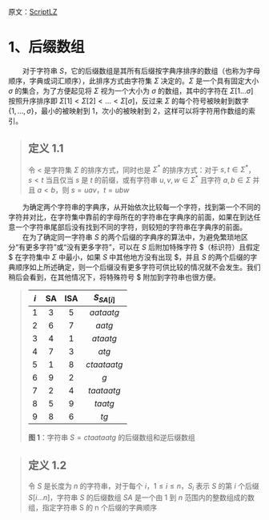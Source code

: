 原文：[ScriptLZ](https://www.uni-ulm.de/fileadmin/website_uni_ulm/iui.inst.190/Lehre/SS14/Datenkompression/ScriptLZ.pdf)

# 1、后缀数组
&emsp;&emsp;对于字符串 $`S`$，它的后缀数组是其所有后缀按字典序排序的数组（也称为字母顺序，字典或词汇顺序），此排序方式由字符集 $`\Sigma`$ 决定的。$`\Sigma`$ 是一个具有固定大小 $`\sigma`$ 的集合，为了方便起见将 $`\Sigma`$ 视为一个大小为 $`\sigma`$ 的数组，其中的字符在 $`\Sigma[1…\sigma]`$ 按照升序排序即 $`\Sigma[1] \lt \Sigma[2] \lt … \lt \Sigma[\sigma] `$，反过来 $`\Sigma`$ 的每个符号被映射到数字 $`\{1, …, \sigma\}`$，最小的被映射到 1，次小的被映射到 2，这样可以将字符用作数组的索引。

> ## 定义 1.1
> 令 $`\lt`$ 是字符集 $`\Sigma`$ 的排序方式，同时也是 $`\Sigma_{}^*`$ 的排序方式：对于 $`s, t \in \Sigma_{}^*`$，$`s \lt t`$ 当且仅当 $`s`$ 是 $`t`$ 的前缀，或有字符串 $`u, v, w \in \Sigma_{}^*`$ 且字符 $`a, b \in \Sigma`$ 并且 $`a \lt b`$，则 $`s = uav`$，$`t = ubw`$

&emsp;&emsp;为确定两个字符串的字典序，从开始依次比较每一个字符，找到第一个不同的字符并对比，在字符集中靠前的字母所在的字符串在字典序的前面，如果在到达任意一个字符串尾部后没有找到不同的字符，则较短的字符串在字典序的前面。
&emsp;&emsp;在为了确定同一字符串 $`S`$ 的两个后缀的字典序的算法中，为避免繁琐地区分“有更多字符”或“没有更多字符”，可以在 $`S`$ 后附加特殊字符 $（标识符）且假定 $ 在字符集中 $`\Sigma`$ 中最小，如果 $`S`$ 中其他地方没有出现 $，并且 $`S`$ 的两个后缀的字典顺序如上所述确定，则一个后缀没有更多字符可供比较的情况就不会发生。我们稍后会看到，在其他情况下，将特殊符号 $ 附加到字符串也很方便。

> | $`i`$ |SA|ISA| $`S_{SA[i]}`$ |
> |:--:|:--:|:--:|:--:|
> |1|3|5|$`aataatg`$|
> |2|6|7|$`aatg`$|
> |3|4|1|$`ataatg`$|
> |4|7|3|$`atg`$|
> |5|1|8|$`ctaataatg`$|
> |6|9|2|$`g`$|
> |7|2|4|$`taataatg`$|
> |8|5|9|$`taatg`$|
> |9|8|6|$`tg`$|
>
> **图 1**：字符串 $`S = ctaataatg`$ 的后缀数组和逆后缀数组

> ## 定义 1.2
> 令 $`S`$ 是长度为 $`n`$ 的字符串，对于每个 $`i`$，$`1 \leq i \leq n`$，$`S_i`$ 表示 $`S`$ 的第 $`i`$ 个后缀 $`S[i…n]`$，字符串 $`S`$ 的后缀数组 $`SA`$ 是一个由 1 到 $`n`$ 范围内的整数组成的数组，指定字符串 S 的 n 个后缀的字典顺序